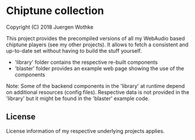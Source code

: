 # Chiptune collection

Copyright (C) 2018 Juergen Wothke

This project provides the precompiled versions of all my WebAudio based chiptune
players (see my other projects). It allows to fetch a consistent and up-to-date
set without having to build the stuff yourself.

* 'library' folder contains the respective re-built components
* 'blaster' folder provides an example web page showing the use of the components


Note: Some of the backend components in the 'library' at runtime depend on additional 
resources (config files). Respective data is not provided in the 'library' but it might 
be found in the 'blaster' example code.

## License
License information of my respective underlying projects applies.